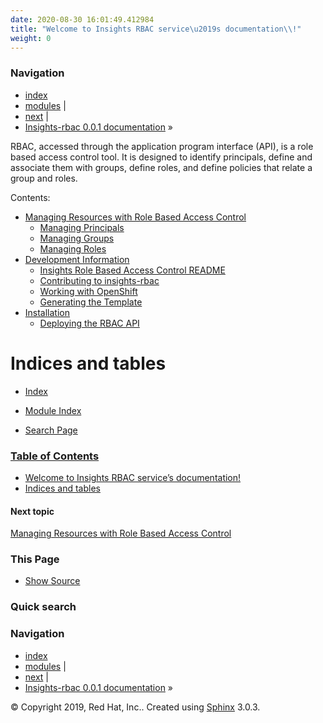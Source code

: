 ```yaml
---
date: 2020-08-30 16:01:49.412984
title: "Welcome to Insights RBAC service\u2019s documentation\\!"
weight: 0
---
```

### Navigation

  - [index](genindex/ "General Index")
  - [modules](py-modindex/ "Python Module Index")
    |
  - [next](management/ "Managing Resources with Role Based Access Control")
    |
  - [Insights-rbac 0.0.1 documentation](#) »


RBAC, accessed through the application program interface (API), is a
role based access control tool. It is designed to identify principals,
define and associate them with groups, define roles, and define policies
that relate a group and roles.

Contents: 

  - [Managing Resources with Role Based Access Control](management/)
      - [Managing Principals](management/#managing-principals)
      - [Managing Groups](management/#managing-groups)
      - [Managing Roles](management/#managing-roles)
  - [Development Information](development/)
      - [Insights Role Based Access Control README](README/)
      - [Contributing to insights-rbac](CONTRIBUTING/)
      - [Working with OpenShift](openshift/)
      - [Generating the Template](openshift/#generating-the-template)
  - [Installation](install/)
      - [Deploying the RBAC API](install/#deploying-the-rbac-api)

# Indices and tables

  - [ Index ](genindex/)

  - [ Module Index ](py-modindex/)

  - [ Search Page ](search/)

### [Table of Contents](#)

  - [Welcome to Insights RBAC service’s documentation\!](#)
  - [Indices and tables](#indices-and-tables)

#### Next topic

[Managing Resources with Role Based Access
Control](management/ "next chapter")

### This Page

  - [Show Source](_sources/index.rst.txt)

### Quick search

### Navigation

  - [index](genindex/ "General Index")
  - [modules](py-modindex/ "Python Module Index")
    |
  - [next](management/ "Managing Resources with Role Based Access Control")
    |
  - [Insights-rbac 0.0.1 documentation](#) »

© Copyright 2019, Red Hat, Inc.. Created using
[Sphinx](http://sphinx-doc.org/) 3.0.3.